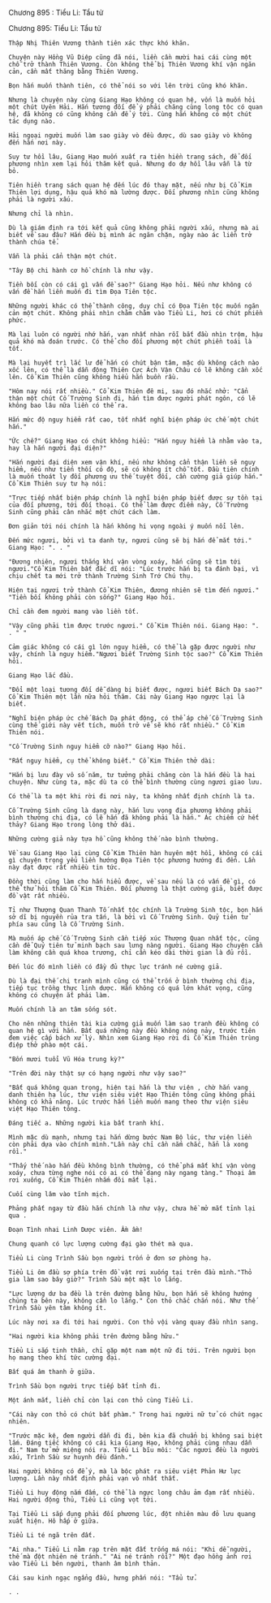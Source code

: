 




Chương 895 : Tiểu Li: Tẩu tử


Chương 895: Tiểu Li: Tẩu tử

	Thập Nhị Thiên Vương thành tiên xác thực khó khăn.

	Chuyện này Hồng Vũ Diệp cũng đã nói, liền cần mười hai cái cùng một chỗ trở thành Thiên Vương. Còn không thể bị Thiên Vương khí vận ngăn cản, cần mất thăng bằng Thiên Vương.

	Bọn hắn muốn thành tiên, có thể nói so với lên trời cũng khó khăn.

	Nhưng là chuyện này cùng Giang Hạo không có quan hệ, vốn là muốn hỏi một chút Uyên Hải. Hắn tương đối để ý phải chăng cùng long tộc có quan hệ, đã không có cũng không cần để ý tới. Cùng hắn không có một chút tác dụng nào.

	Hải ngoại người muốn làm sao giày vò đều được, dù sao giày vò không đến hắn nơi này.

	Suy tư hồi lâu, Giang Hạo muốn xuất ra tiên hiền trang sách, để đối phương nhìn xem lại hỏi thăm kết quả. Nhưng do dự hồi lâu vẫn là từ bỏ.

	Tiên hiền trang sách quan hệ đến lúc đó thay mặt, nếu như bị Cổ Kim Thiên lợi dụng, hậu quả khó mà lường được. Đối phương nhìn cũng không phải là người xấu.

	Nhưng chỉ là nhìn.

	Dù là giám định ra tới kết quả cũng không phải người xấu, nhưng mà ai biết về sau đâu? Hắn đều bị mình ác ngăn chặn, ngày nào ác liền trở thành chúa tể.

	Vẫn là phải cẩn thận một chút.

	"Tây Bộ chi hành cơ hồ chính là như vậy.

	Tiền bối còn có cái gì vấn đề sao?" Giang Hạo hỏi. Nếu như không có vấn đề hắn liền muốn đi tìm Đọa Tiên tộc.

	Những người khác có thể thành công, duy chỉ có Đọa Tiên tộc muốn ngăn cản một chút. Không phải nhìn chằm chằm vào Tiểu Li, hơi có chút phiền phức.

	Mà lại luôn có người nhớ hắn, vạn nhất nhàn rỗi bắt đầu nhìn trộm, hậu quả khó mà đoán trước. Có thể cho đối phương một chút phiền toái là tốt.

	Mà lại huyết trì lắc lư để hắn có chút bận tâm, mặc dù không cách nào xốc lên, có thể là dẫn động Thiên Cực Ách Vận Châu có lẽ không cần xốc lên. Cổ Kim Thiên cũng không hiểu hắn buồn rầu.

	"Hôm nay nói rất nhiều." Cổ Kim Thiên đê mi, sau đó nhắc nhở: "Cẩn thận một chút Cố Trường Sinh đi, hắn tìm được người phát ngôn, có lẽ không bao lâu nữa liền có thể ra.

	Hắn mức độ nguy hiểm rất cao, tốt nhất nghĩ biện pháp ức chế một chút hắn."

	"Ức chế?" Giang Hạo có chút không hiểu: "Hắn nguy hiểm là nhằm vào ta, hay là hắn người đại diện?"

	"Hắn người đại diện xem vận khí, nếu như không cẩn thận liền sẽ nguy hiểm, nếu như tiến thối có độ, sẽ có không ít chỗ tốt. Đầu tiên chính là muốn thoát ly đối phương ưu thế tuyệt đối, cần cường giả giúp hắn." Cổ Kim Thiên suy tư hạ nói:

	"Trực tiếp nhất biện pháp chính là nghĩ biện pháp biết được sự tồn tại của đối phương, tới đối thoại. Có thể làm được điểm này, Cố Trường Sinh cũng phải cân nhắc một chút cách làm.

	Đơn giản tới nói chính là hắn không hi vọng ngoài ý muốn nổi lên.

	Đến mức ngươi, bởi vì ta danh tự, ngươi cũng sẽ bị hắn để mắt tới." Giang Hạo: ". . "

	"Đương nhiên, ngươi thắng khí vận vòng xoáy, hắn cũng sẽ tìm tới ngươi."Cổ Kim Thiên bất đắc dĩ nói: "Lúc trước hắn bị ta đánh bại, vì chịu chết ta mới trở thành Trường Sinh Trớ Chú thụ.

	Hiện tại ngươi trở thành Cổ Kim Thiên, đương nhiên sẽ tìm đến ngươi." "Tiền bối không phải còn sống?" Giang Hạo hỏi.

	Chỉ cần đem người mang vào liền tốt.

	"Vậy cũng phải tìm được trước ngươi." Cổ Kim Thiên nói. Giang Hạo: ". . " "

	Cảm giác không có cái gì lớn nguy hiểm, có thể là gặp được người như vậy, chính là nguy hiểm."Ngươi biết Trường Sinh tộc sao?" Cổ Kim Thiên hỏi.

	Giang Hạo lắc đầu.

	"Đổi một loại tương đối dễ dàng bị biết được, ngươi biết Bách Dạ sao?" Cổ Kim Thiên một lần nữa hỏi thăm. Cái này Giang Hạo ngược lại là biết.

	"Nghĩ biện pháp ức chế Bách Dạ phát động, có thể áp chế Cố Trường Sinh cùng thế giới này vết tích, muốn trở về sẽ khó rất nhiều." Cổ Kim Thiên nói.

	"Cố Trường Sinh nguy hiểm cỡ nào?" Giang Hạo hỏi.

	"Rất nguy hiểm, cụ thể không biết." Cổ Kim Thiên thở dài:

	"Hắn bị lưu đày vô số năm, tư tưởng phải chăng còn là hắn đều là hai chuyện. Như cùng ta, mặc dù ta có thể bình thường cùng ngươi giao lưu.

	Có thể là ta một khi rời đi nơi này, ta không nhất định chính là ta.

	Cố Trường Sinh cũng là dạng này, hắn lưu vong địa phương không phải bình thường chi địa, có lẽ hắn đã không phải là hắn." Ác chiếm cứ hết thảy? Giang Hạo trong lòng thở dài.

	Những cường giả này tựa hồ cũng không thế nào bình thường.

	Về sau Giang Hạo lại cùng Cổ Kim Thiên hàn huyên một hồi, không có cái gì chuyện trọng yếu liền hướng Đọa Tiên tộc phương hướng đi đến. Lần này đạt được rất nhiều tin tức.

	Đồng thời cũng làm cho hắn hiểu được, về sau nếu là có vấn đề gì, có thể thử hỏi thăm Cổ Kim Thiên. Đối phương là thật cường giả, biết được đồ vật rất nhiều.

	Tỉ như Thượng Quan Thanh Tố nhất tộc chính là Trường Sinh tộc, bọn hắn sở dĩ bị nguyền rủa tra tấn, là bởi vì Cố Trường Sinh. Quỷ tiên tử phía sau cũng là Cố Trường Sinh.

	Mà muốn áp chế Cố Trường Sinh cần tiếp xúc Thượng Quan nhất tộc, cũng cần để Quỷ tiên tử minh bạch sau lưng nàng người. Giang Hạo chuyện cần làm không cần quá khoa trương, chỉ cần kéo dài thời gian là đủ rồi.

	Đến lúc đó mình liền có đầy đủ thực lực tránh né cường giả.

	Dù là đại thế chi tranh mình cũng có thể trốn ở bình thường chi địa, tiếp tục trồng thực linh dược. Hắn không có quá lớn khát vọng, cũng không có chuyện ắt phải làm.

	Muốn chính là an tâm sống sót.

	Cho nên những thiên tài kia cường giả muốn làm sao tranh đều không có quan hệ gì với hắn. Bất quá những này đều không nóng nảy, trước tiên đem việc cấp bách xử lý. Nhìn xem Giang Hạo rời đi Cổ Kim Thiên trùng điệp thở phào một cái.

	"Bốn mươi tuổi Vũ Hóa trung kỳ?"

	"Trên đời này thật sự có hạng người như vậy sao?"

	"Bất quá không quan trọng, hiện tại hắn là thư viện , chờ hắn vang danh thiên hạ lúc, thư viện siêu việt Hạo Thiên tông cũng không phải không có khả năng. Lúc trước hắn liền muốn mang theo thư viện siêu việt Hạo Thiên tông.

	Đáng tiếc a. Những người kia bất tranh khí.

	Mình mặc dù mạnh, nhưng tại hắn dừng bước Nam Bộ lúc, thư viện liền còn phải dựa vào chính mình."Lần này chỉ cần nắm chắc, hẳn là xong rồi."

	"Thấy thế nào hắn đều không bình thường, có thể phá mất khí vận vòng xoáy, chưa từng nghe nói có ai có thể dạng này ngang tàng." Thoại âm rơi xuống, Cổ Kim Thiên nhắm đôi mắt lại.

	Cuối cùng lâm vào tĩnh mịch.

	Phảng phất ngay từ đầu hắn chính là như vậy, chưa hề mở mắt tỉnh lại qua . 

	Đoạn Tình nhai Linh Dược viên. Ầm ầm!

	Chung quanh có lực lượng cường đại gào thét mà qua.

	Tiểu Li cùng Trình Sầu bọn người trốn ở đơn sơ phòng hạ.

	Tiểu Li ôm đầu sợ phía trên đồ vật rơi xuống tại trên đầu mình."Thỏ gia làm sao bây giờ?" Trình Sầu một mặt lo lắng.

	"Lực lượng dư ba đều là trên đường bằng hữu, bọn hắn sẽ không hướng chúng ta bên này, không cần lo lắng." Con thỏ chắc chắn nói. Như thế Trình Sầu yên tâm không ít.

	Lúc này nơi xa đi tới hai người. Con thỏ vội vàng quay đầu nhìn sang.

	"Hai người kia không phải trên đường bằng hữu."

	Tiểu Li sắp tinh thần, chỉ gặp một nam một nữ đi tới. Trên người bọn họ mang theo khí tức cường đại.

	Bất quá âm thanh ở giữa.

	Trình Sầu bọn người trực tiếp bất tỉnh đi.

	Một ánh mắt, liền chỉ còn lại con thỏ cùng Tiểu Li.

	"Cái này con thỏ có chút bất phàm." Trong hai người nữ tử có chút ngạc nhiên.

	"Trước mặc kệ, đem người dẫn đi đi, bên kia đã chuẩn bị không sai biệt lắm. Đáng tiếc không có cái kia Giang Hạo, không phải cùng nhau dẫn đi." Nam tử mở miệng nói ra. Tiểu Li bĩu môi: "Các ngươi đều là người xấu, Trình Sầu sư huynh đều đánh."

	Hai người không có để ý, mà là bộc phát ra siêu việt Phản Hư lực lượng. Lần này nhất định phải vạn vô nhất thất.

	Tiểu Li huy động nắm đấm, có thể là ngực long châu ảm đạm rất nhiều. Hai người động thủ, Tiểu Li cũng vọt tới.

	Tại Tiểu Li sắp đụng phải đối phương lúc, đột nhiên màu đỏ lưu quang xuất hiện. Hô hấp ở giữa.

	Tiểu Li té ngã trên đất.

	"Ai nha." Tiểu Li nằm rạp trên mặt đất trống má nói: "Khi dễ người, thế mà đột nhiên né tránh." "Ai né tránh rồi?" Một đạo hồng ảnh rơi vào Tiểu Li bên người, thanh âm bình thản.

	Cái sau kinh ngạc ngẩng đầu, hưng phấn nói: "Tẩu tử.

	. .




